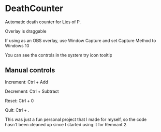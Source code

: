 # DeathCounter
Automatic death counter for Lies of P.

Overlay is draggable

If using as an OBS overlay, use Window Capture and set Capture Method to Windows 10

You can see the controls in the system try icon tooltip

## Manual controls

Increment: Ctrl + Add

Decrement: Ctrl + Subtract

Reset: Ctrl + 0

Quit: Ctrl + .

This was just a fun personal project that I made for myself, so the code hasn't been cleaned up since I started using it for Remnant 2.
